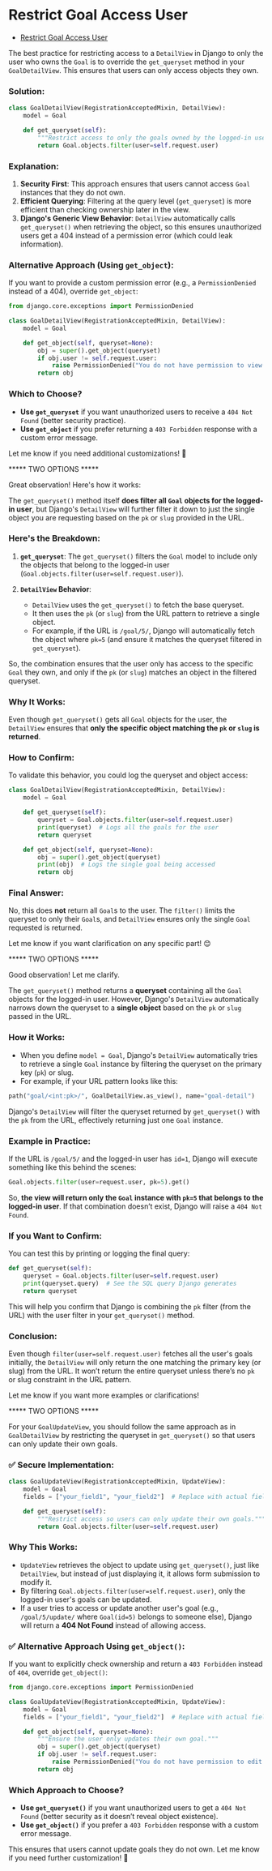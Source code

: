 # Restrict Goal Access User

- [Restrict Goal Access User](https://chatgpt.com/share/67a89c32-4e60-8002-8efb-bea4e9279aa1)

The best practice for restricting access to a `DetailView` in Django to only the user who owns the `Goal` is to override the `get_queryset` method in your `GoalDetailView`. This ensures that users can only access objects they own.

### Solution:
```python
class GoalDetailView(RegistrationAcceptedMixin, DetailView):
    model = Goal

    def get_queryset(self):
        """Restrict access to only the goals owned by the logged-in user."""
        return Goal.objects.filter(user=self.request.user)
```

### Explanation:
1. **Security First**: This approach ensures that users cannot access `Goal` instances that they do not own.
2. **Efficient Querying**: Filtering at the query level (`get_queryset`) is more efficient than checking ownership later in the view.
3. **Django's Generic View Behavior**: `DetailView` automatically calls `get_queryset()` when retrieving the object, so this ensures unauthorized users get a 404 instead of a permission error (which could leak information).

### Alternative Approach (Using `get_object`):
If you want to provide a custom permission error (e.g., a `PermissionDenied` instead of a 404), override `get_object`:

```python
from django.core.exceptions import PermissionDenied

class GoalDetailView(RegistrationAcceptedMixin, DetailView):
    model = Goal

    def get_object(self, queryset=None):
        obj = super().get_object(queryset)
        if obj.user != self.request.user:
            raise PermissionDenied("You do not have permission to view this goal.")
        return obj
```

### Which to Choose?
- **Use `get_queryset`** if you want unauthorized users to receive a `404 Not Found` (better security practice).
- **Use `get_object`** if you prefer returning a `403 Forbidden` response with a custom error message.

Let me know if you need additional customizations! 🚀

***** TWO OPTIONS *****

Great observation! Here's how it works:

The `get_queryset()` method itself **does filter all `Goal` objects for the logged-in user**, but Django's `DetailView` will further filter it down to just the single object you are requesting based on the `pk` or `slug` provided in the URL.

### Here's the Breakdown:
1. **`get_queryset`**:
   The `get_queryset()` filters the `Goal` model to include only the objects that belong to the logged-in user (`Goal.objects.filter(user=self.request.user)`).

2. **`DetailView` Behavior**:
   - `DetailView` uses the `get_queryset()` to fetch the base queryset.
   - It then uses the `pk` (or `slug`) from the URL pattern to retrieve a single object.
   - For example, if the URL is `/goal/5/`, Django will automatically fetch the object where `pk=5` (and ensure it matches the queryset filtered in `get_queryset`).

So, the combination ensures that the user only has access to the specific `Goal` they own, and only if the `pk` (or `slug`) matches an object in the filtered queryset.

### Why It Works:
Even though `get_queryset()` gets all `Goal` objects for the user, the `DetailView` ensures that **only the specific object matching the `pk` or `slug` is returned**.

### How to Confirm:
To validate this behavior, you could log the queryset and object access:

```python
class GoalDetailView(RegistrationAcceptedMixin, DetailView):
    model = Goal

    def get_queryset(self):
        queryset = Goal.objects.filter(user=self.request.user)
        print(queryset)  # Logs all the goals for the user
        return queryset

    def get_object(self, queryset=None):
        obj = super().get_object(queryset)
        print(obj)  # Logs the single goal being accessed
        return obj
```

### Final Answer:
No, this does **not** return all `Goal`s to the user. The `filter()` limits the queryset to only their `Goal`s, and `DetailView` ensures only the single `Goal` requested is returned.

Let me know if you want clarification on any specific part! 😊

***** TWO OPTIONS *****

Good observation! Let me clarify.

The `get_queryset()` method returns a **queryset** containing all the `Goal` objects for the logged-in user. However, Django's `DetailView` automatically narrows down the queryset to a **single object** based on the `pk` or `slug` passed in the URL.

### How it Works:
- When you define `model = Goal`, Django's `DetailView` automatically tries to retrieve a single `Goal` instance by filtering the queryset on the primary key (`pk`) or slug.
- For example, if your URL pattern looks like this:

```python
path("goal/<int:pk>/", GoalDetailView.as_view(), name="goal-detail")
```

Django's `DetailView` will filter the queryset returned by `get_queryset()` with the `pk` from the URL, effectively returning just one `Goal` instance.

### Example in Practice:
If the URL is `/goal/5/` and the logged-in user has `id=1`, Django will execute something like this behind the scenes:
```python
Goal.objects.filter(user=request.user, pk=5).get()
```

So, **the view will return only the `Goal` instance with `pk=5` that belongs to the logged-in user**. If that combination doesn’t exist, Django will raise a `404 Not Found`.

### If you Want to Confirm:
You can test this by printing or logging the final query:
```python
def get_queryset(self):
    queryset = Goal.objects.filter(user=self.request.user)
    print(queryset.query)  # See the SQL query Django generates
    return queryset
```

This will help you confirm that Django is combining the `pk` filter (from the URL) with the user filter in your `get_queryset()` method.

### Conclusion:
Even though `filter(user=self.request.user)` fetches all the user's goals initially, the `DetailView` will only return the one matching the primary key (or slug) from the URL. It won’t return the entire queryset unless there’s no `pk` or slug constraint in the URL pattern.

Let me know if you want more examples or clarifications!

***** TWO OPTIONS *****

For your `GoalUpdateView`, you should follow the same approach as in `GoalDetailView` by restricting the queryset in `get_queryset()` so that users can only update their own goals.

### ✅ Secure Implementation:
```python
class GoalUpdateView(RegistrationAcceptedMixin, UpdateView):
    model = Goal
    fields = ["your_field1", "your_field2"]  # Replace with actual fields

    def get_queryset(self):
        """Restrict access so users can only update their own goals."""
        return Goal.objects.filter(user=self.request.user)
```

### Why This Works:
- `UpdateView` retrieves the object to update using `get_queryset()`, just like `DetailView`, but instead of just displaying it, it allows form submission to modify it.
- By filtering `Goal.objects.filter(user=self.request.user)`, only the logged-in user's goals can be updated.
- If a user tries to access or update another user's goal (e.g., `/goal/5/update/` where `Goal(id=5)` belongs to someone else), Django will return a **404 Not Found** instead of allowing access.

### ✅ Alternative Approach Using `get_object()`:
If you want to explicitly check ownership and return a `403 Forbidden` instead of `404`, override `get_object()`:

```python
from django.core.exceptions import PermissionDenied

class GoalUpdateView(RegistrationAcceptedMixin, UpdateView):
    model = Goal
    fields = ["your_field1", "your_field2"]  # Replace with actual fields

    def get_object(self, queryset=None):
        """Ensure the user only updates their own goal."""
        obj = super().get_object(queryset)
        if obj.user != self.request.user:
            raise PermissionDenied("You do not have permission to edit this goal.")
        return obj
```

### Which Approach to Choose?
- **Use `get_queryset()`** if you want unauthorized users to get a `404 Not Found` (better security as it doesn’t reveal object existence).
- **Use `get_object()`** if you prefer a `403 Forbidden` response with a custom error message.

This ensures that users cannot update goals they do not own. Let me know if you need further customization! 🚀
